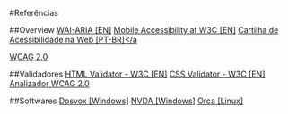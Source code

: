#Referências

##Overview
<a href="https://www.w3.org/WAI/standards-guidelines/aria/" target="_blank">WAI-ARIA [EN]</A>
<a href="https://www.w3.org/WAI/standards-guidelines/mobile/" target="_blank">Mobile Accessibility at W3C [EN]</a>
<a href="https://www.w3c.br/pub/Materiais/PublicacoesW3C/cartilha-w3cbr-acessibilidade-web-fasciculo-I.html" target="_blank">Cartilha de Acessibilidade na Web [PT-BR]</a
>
<a href="https://www.utad.pt/acessibilidade/" target="_blank">WCAG 2.0</a>

##Validadores
<a href="http://validator.w3.org/" target="_blank">HTML Validator - W3C [EN]</a>
<a href="http://jigsaw.w3.org/css-validator/" target="_blank">CSS Validator - W3C [EN]</a>
<a href="https://www.tawdis.net/" target="_blank">Analizador WCAG 2.0</a>

##Softwares 
<a href="http://intervox.nce.ufrj.br/dosvox/" target="_blank">Dosvox [Windows]</a>
<a href="https://github.com/nvaccess/nvda" target="_blank">NVDA [Windows]</a>
<a href="https://wiki.gnome.org/action/show/Projects/Orca?action=show&redirect=Orca" target="_blank">Orca [Linux]</a>